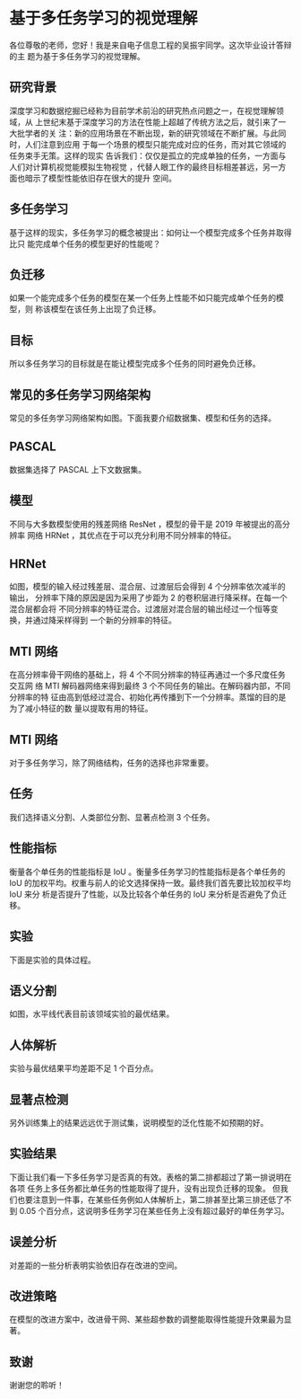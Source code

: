 基于多任务学习的视觉理解
====================================

各位尊敬的老师，您好！我是来自电子信息工程的吴振宇同学。这次毕业设计答辩的主
题为基于多任务学习的视觉理解。

研究背景
------------

深度学习和数据挖掘已经称为目前学术前沿的研究热点问题之一，在视觉理解领域，从
上世纪末基于深度学习的方法在性能上超越了传统方法之后，就引来了一大批学者的关
注：新的应用场景在不断出现，新的研究领域在不断扩展。与此同时，人们注意到应用
于每一个场景的模型只能完成对应的任务，而对其它领域的任务束手无策。这样的现实
告诉我们：仅仅是孤立的完成单独的任务，一方面与人们对计算机视觉能模拟生物视觉
，代替人眼工作的最终目标相差甚远，另一方面也暗示了模型性能依旧存在很大的提升
空间。

多任务学习
---------------

基于这样的现实，多任务学习的概念被提出：如何让一个模型完成多个任务并取得比只
能完成单个任务的模型更好的性能呢？

负迁移
---------

如果一个能完成多个任务的模型在某一个任务上性能不如只能完成单个任务的模型，则
称该模型在该任务上出现了负迁移。

目标
------

所以多任务学习的目标就是在能让模型完成多个任务的同时避免负迁移。

常见的多任务学习网络架构
------------------------------------

常见的多任务学习网络架构如图。下面我要介绍数据集、模型和任务的选择。

PASCAL
------

数据集选择了 PASCAL 上下文数据集。

模型
------

不同与大多数模型使用的残差网络 ResNet ，模型的骨干是 2019 年被提出的高分辨率
网络 HRNet ，其优点在于可以充分利用不同分辨率的特征。

HRNet
-----

如图，模型的输入经过残差层、混合层、过渡层后会得到 4 个分辨率依次减半的输出，
分辨率下降的原因是因为采用了步距为 2 的卷积层进行降采样。在每一个混合层都会将
不同分辨率的特征混合。过渡层对混合层的输出经过一个恒等变换，并通过降采样得到
一个新的分辨率的特征。

MTI 网络
----------

在高分辨率骨干网络的基础上，将 4 个不同分辨率的特征再通过一个多尺度任务交互网
络 MTI 解码器网络来得到最终 3 个不同任务的输出。在解码器内部，不同分辨率的特
征由高到低经过混合、初始化再传播到下一个分辨率。蒸馏的目的是为了减小特征的数
量以提取有用的特征。

MTI 网络
----------

对于多任务学习，除了网络结构，任务的选择也非常重要。

任务
------

我们选择语义分割、人类部位分割、显著点检测 3 个任务。

性能指标
------------

衡量各个单任务的性能指标是 IoU 。衡量多任务学习的性能指标是各个单任务的 IoU
的加权平均。权重与前人的论文选择保持一致。最终我们首先要比较加权平均 IoU 来分
析是否提升了性能，以及比较各个单任务的 IoU 来分析是否避免了负迁移。

实验
------

下面是实验的具体过程。

语义分割
------------

如图，水平线代表目前该领域实验的最优结果。

人体解析
------------

实验与最优结果平均差距不足 1 个百分点。

显著点检测
---------------

另外训练集上的结果远远优于测试集，说明模型的泛化性能不如预期的好。

实验结果
------------

下面让我们看一下多任务学习是否真的有效。表格的第二排都超过了第一排说明在各项
任务上多任务都比单任务的性能取得了提升，没有出现负迁移的现象。
但我们也要注意到一件事，在某些任务例如人体解析上，第二排甚至比第三排还低了不
到 0.05 个百分点，这说明多任务学习在某些任务上没有超过最好的单任务学习。

误差分析
------------

对差距的一些分析表明实验依旧存在改进的空间。

改进策略
------------

在模型的改进方案中，改进骨干网、某些超参数的调整能取得性能提升效果最为显著。

致谢
------

谢谢您的聆听！
